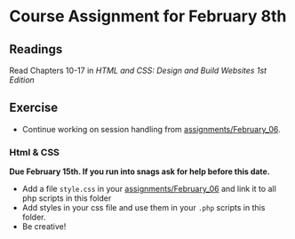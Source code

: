 # Course Assignment for February 8th

## Readings

Read Chapters 10-17 in *HTML and CSS: Design and Build Websites 1st Edition*

## Exercise

* Continue working on session handling from [assignments/February_06](https://github.com/natenolting/BUAD-3283-E-Commerce-Web-Development/blob/spring2018/course_assignment/course_assignment_09_February_06.md).

### Html & CSS
**Due February 15th. If you run into snags ask for help before this date.**

* Add a file `style.css` in your [assignments/February_06](https://github.com/natenolting/BUAD-3283-E-Commerce-Web-Development/blob/spring2018/course_assignment/course_assignment_09_February_06.md) and link it to all php scripts in this folder
* Add styles in your css file and use them in your `.php` scripts in this folder.
* Be creative!
